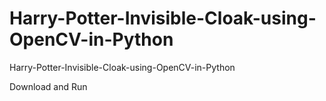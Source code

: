 # Harry-Potter-Invisible-Cloak-using-OpenCV-in-Python
Harry-Potter-Invisible-Cloak-using-OpenCV-in-Python

Download and Run
